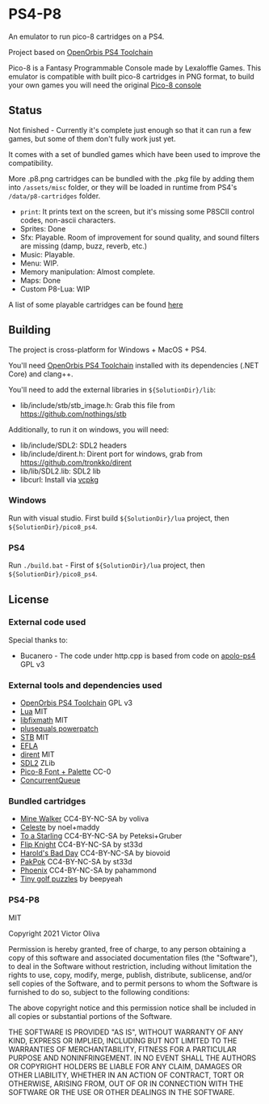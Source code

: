 # PS4-P8

An emulator to run pico-8 cartridges on a PS4.

Project based on [OpenOrbis PS4 Toolchain](https://github.com/OpenOrbis/OpenOrbis-PS4-Toolchain)

Pico-8 is a Fantasy Programmable Console made by Lexaloffle Games. This emulator is compatible with built pico-8 cartridges in PNG format, to build your own games you will need the original [Pico-8 console](https://www.lexaloffle.com/pico-8.php)

## Status

Not finished - Currently it's complete just enough so that it can run a few games, but some of them don't fully work just yet.

It comes with a set of bundled games which have been used to improve the compatibility.

More .p8.png cartridges can be bundled with the .pkg file by adding them into `/assets/misc` folder, or they will be loaded in runtime from PS4's `/data/p8-cartridges` folder.

- `print`: It prints text on the screen, but it's missing some P8SCII control codes, non-ascii characters.
- Sprites: Done
- Sfx: Playable. Room of improvement for sound quality, and sound filters are missing (damp, buzz, reverb, etc.)
- Music: Playable.
- Menu: WIP.
- Memory manipulation: Almost complete.
- Maps: Done
- Custom P8-Lua: WIP

A list of some playable cartridges can be found [here](https://github.com/voliva/ps4-p8/blob/main/PlayableCartridges.md)

## Building

The project is cross-platform for Windows + MacOS + PS4.

You'll need [OpenOrbis PS4 Toolchain](https://github.com/OpenOrbis/OpenOrbis-PS4-Toolchain) installed with its dependencies (.NET Core) and clang++.

You'll need to add the external libraries in `${SolutionDir}/lib`:

- lib/include/stb/stb_image.h: Grab this file from https://github.com/nothings/stb

Additionally, to run it on windows, you will need:

- lib/include/SDL2: SDL2 headers
- lib/include/dirent.h: Dirent port for windows, grab from https://github.com/tronkko/dirent
- lib/lib/SDL2.lib: SDL2 lib
- libcurl: Install via [vcpkg](https://curl.se/docs/install.html)

### Windows

Run with visual studio. First build `${SolutionDir}/lua` project, then `${SolutionDir}/pico8_ps4`.

### PS4

Run `./build.bat` - First of `${SolutionDir}/lua` project, then `${SolutionDir}/pico8_ps4`.

## License

### External code used

Special thanks to:

- Bucanero - The code under http.cpp is based from code on [apolo-ps4](https://github.com/bucanero/apollo-ps4) GPL v3

### External tools and dependencies used

- [OpenOrbis PS4 Toolchain](https://github.com/OpenOrbis/OpenOrbis-PS4-Toolchain) GPL v3
- [Lua](https://www.lua.org/) MIT
- [libfixmath](https://code.google.com/archive/p/libfixmath/) MIT
- [plusequals powerpatch](http://lua-users.org/wiki/LuaPowerPatches)
- [STB](https://github.com/nothings/stb) MIT
- [EFLA](http://www.edepot.com/algorithm.html)
- [dirent](https://github.com/tronkko/dirent) MIT
- [SDL2](https://www.libsdl.org/) ZLib
- [Pico-8 Font + Palette](https://www.lexaloffle.com/pico-8.php?page=faq) CC-0
- [ConcurrentQueue](https://stackoverflow.com/a/26491017/1026619)

### Bundled cartridges

- [Mine Walker](https://www.lexaloffle.com/bbs/?tid=42395) CC4-BY-NC-SA by voliva
- [Celeste](https://www.lexaloffle.com/bbs/?tid=2145) by noel+maddy
- [To a Starling](https://www.lexaloffle.com/bbs/?tid=45958) CC4-BY-NC-SA by Peteksi+Gruber
- [Flip Knight](https://www.lexaloffle.com/bbs/?tid=40906) CC4-BY-NC-SA by st33d
- [Harold's Bad Day](https://www.lexaloffle.com/bbs/?pid=100973) CC4-BY-NC-SA by biovoid
- [PakPok](https://www.lexaloffle.com/bbs/?tid=35326) CC4-BY-NC-SA by st33d
- [Phoenix](https://www.lexaloffle.com/bbs/?tid=44727) CC4-BY-NC-SA by pahammond
- [Tiny golf puzzles](https://www.lexaloffle.com/bbs/?pid=79680) by beepyeah

### PS4-P8

MIT

Copyright 2021 Victor Oliva

Permission is hereby granted, free of charge, to any person obtaining a copy of this software and associated documentation files (the "Software"), to deal in the Software without restriction, including without limitation the rights to use, copy, modify, merge, publish, distribute, sublicense, and/or sell copies of the Software, and to permit persons to whom the Software is furnished to do so, subject to the following conditions:

The above copyright notice and this permission notice shall be included in all copies or substantial portions of the Software.

THE SOFTWARE IS PROVIDED "AS IS", WITHOUT WARRANTY OF ANY KIND, EXPRESS OR IMPLIED, INCLUDING BUT NOT LIMITED TO THE WARRANTIES OF MERCHANTABILITY, FITNESS FOR A PARTICULAR PURPOSE AND NONINFRINGEMENT. IN NO EVENT SHALL THE AUTHORS OR COPYRIGHT HOLDERS BE LIABLE FOR ANY CLAIM, DAMAGES OR OTHER LIABILITY, WHETHER IN AN ACTION OF CONTRACT, TORT OR OTHERWISE, ARISING FROM, OUT OF OR IN CONNECTION WITH THE SOFTWARE OR THE USE OR OTHER DEALINGS IN THE SOFTWARE.
